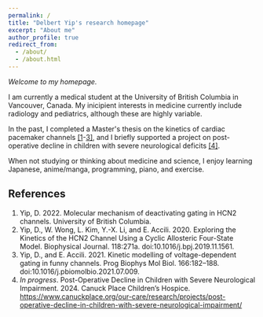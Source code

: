 ```yaml
---
permalink: /
title: "Delbert Yip's research homepage"
excerpt: "About me"
author_profile: true
redirect_from: 
  - /about/
  - /about.html
---
```


*Welcome to my homepage.* 

I am currently a medical student at the University of British Columbia in Vancouver, Canada. My inicipient interests in medicine currently include radiology and pediatrics, although these are highly variable.

In the past, I completed a Master's thesis on the kinetics of cardiac pacemaker channels [\[1](#ref-1)-[3\]](#ref-3), and I briefly supported a project on post-operative decline in children with severe neurological deficits [[4]](#ref-4). 

When not studying or thinking about medicine and science, I enjoy learning Japanese, anime/manga, programming, piano, and exercise.

## References
1. <a id="ref-1"></a> Yip, D. 2022. Molecular mechanism of deactivating gating in HCN2 channels. University of British Columbia.
2. <a id="ref-2"></a> Yip, D., W. Wong, L. Kim, Y.-X. Li, and E. Accili. 2020. Exploring the Kinetics of the HCN2 Channel Using a Cyclic Allosteric Four-State Model. Biophysical Journal. 118:271a. doi:10.1016/j.bpj.2019.11.1561.
3. <a id="ref-3"></a> Yip, D., and E. Accili. 2021. Kinetic modelling of voltage-dependent gating in funny channels. Prog Biophys Mol Biol. 166:182–188. doi:10.1016/j.pbiomolbio.2021.07.009.
4. <a id="ref-4"></a> *In progress*. Post-Operative Decline in Children with Severe Neurological Impairment. 2024. Canuck Place Children’s Hospice. https://www.canuckplace.org/our-care/research/projects/post-operative-decline-in-children-with-severe-neurological-impairment/

<!-- I am currently a M.Sc. student in the Accili lab at the University of British Columbia (Vancouver, Canada). Our lab is part of the [Cardiovascular Research Group](https://crg.lsi.ubc.ca/) in the [Department of Cellular and Physiological Sciences](https://cps.med.ubc.ca/). 

My research interest is in the physiology of excitable cells that contribute to biological rhythms such as the cardiac pacemaking system. My work uses experimental and computational methods to understand the molecular mechanisms of how pacemaker 'HCN' channels open and close. 

For my recent activities, see my [publications]({{ base_path }}/publications) and [talks]({{ base_path }}/talks). -->

<!-- I'm working on a separate blog for documenting my learning progress in public health, epidemiology, and related fields: [haganenoekigakusha](https://haganenoneko.github.io/haganenoekigakusha/).  -->

<!-- Note: on smaller screens, click the 'Follow' button on the floating bar under the menu to see my contact information and links to my profiles on other platforms. -->